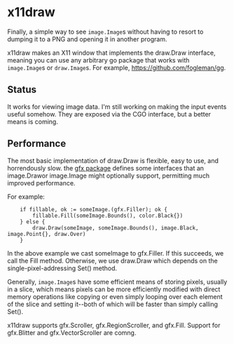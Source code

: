 # x11draw

Finally, a simple way to see `image.Image`s without having to resort to dumping it to a PNG and opening it in another program.

x11draw makes an X11 window that implements the draw.Draw interface, meaning you can use any arbitrary go package that works with `image.Image`s or `draw.Image`s. For example, https://github.com/fogleman/gg.

## Status

It works for viewing image data. I'm still working on making the input events useful somehow. They are exposed via the CGO interface, but a better means is coming.

## Performance

The most basic implementation of draw.Draw is flexible, easy to use, and horrendously slow. the [gfx package](https://github.com/sparques/gfx) defines some interfaces that an image.Drawor image.Image might optionally support, permitting much improved performance.

For example:

```
	if fillable, ok := someImage.(gfx.Filler); ok {
		fillable.Fill(someImage.Bounds(), color.Black{})
	} else {
		draw.Draw(someImage, someImage.Bounds(), image.Black, image.Point{}, draw.Over)
	}
```

In the above example we cast someImage to gfx.Filler. If this succeeds, we call the Fill method. Otherwise, we use draw.Draw which depends on the single-pixel-addressing Set() method. 

Generally, `image.Image`s have some efficient means of storing pixels, usually in a slice, which means pixels can be more efficiently modified with direct memory operations like copying or even simply looping over each element of the slice and setting it--both of which will be faster than simply calling Set().

x11draw supports gfx.Scroller, gfx.RegionScroller, and gfx.Fill. Support for gfx.Blitter and gfx.VectorScroller are comng.
